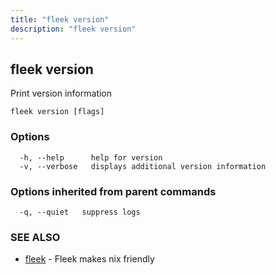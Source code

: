 ```yaml
---
title: "fleek version"
description: "fleek version"
---
```

## fleek version

Print version information

```shell
fleek version [flags]
```

### Options

```shell
  -h, --help      help for version
  -v, --verbose   displays additional version information
```

### Options inherited from parent commands

```shell
  -q, --quiet   suppress logs
```

### SEE ALSO

* [fleek](/docs/cli/fleek/)  - Fleek makes nix friendly
